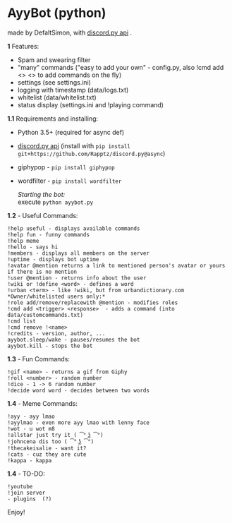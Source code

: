 # AyyBot (python)
made by DefaltSimon, with [discord.py api](https://github.com/Rapptz/discord.py) .

**1** Features:
- Spam and swearing filter
- "many" commands ("easy to add your own" - config.py, also !cmd add <> <> to add commands on the fly)
- settings (see settings.ini)  
- logging with timestamp (data/logs.txt)  
- whitelist (data/whitelist.txt)
- status display (settings.ini and !playing command)

**1.1** Requirements and installing:
- Python 3.5+ (required for async def)
- [discord.py api](https://github.com/Rapptz/discord.py) (install with ```pip install git+https://github.com/Rapptz/discord.py@async```)
- giphypop - ```pip install giphypop```
- wordfilter - ```pip install wordfilter```

  *Starting the bot:*  
   execute ```python ayybot.py```

**1.2** - Useful Commands:  
```
!help useful - displays available commands  
!help fun - funny commands 
!help meme
!hello - says hi  
!members - displays all members on the server  
!uptime - displays bot uptime  
!avatar @mention returns a link to mentioned person's avatar or yours if there is no mention  
!user @mention - returns info about the user  
!wiki or !define <word> - defines a word  
!urban <term> - like !wiki, but from urbandictionary.com  
*Owner/whitelisted users only:*  
!role add/remove/replacewith @mention - modifies roles  
!cmd add <trigger> <response>  - adds a command (into data/customcommands.txt)
!cmd list  
!cmd remove !<name>  
!credits - version, author, ...
ayybot.sleep/wake - pauses/resumes the bot  
ayybot.kill - stops the bot   
```
**1.3** - Fun Commands:  
```
!gif <name> - returns a gif from Giphy  
!roll <number> - random number  
!dice - 1 -> 6 random number  
!decide word word - decides between two words  
```
**1.4** - Meme Commands:
```
!ayy - ayy lmao  
!ayylmao - even more ayy lmao with lenny face  
!wot - u wot m8  
!allstar just try it ( ͡° ͜ʖ ͡°)  
!johncena dis too ( ͡° ͜ʖ ͡°)  
!thecakeisalie - want it?  
!cats - cuz they are cute  
!kappa - kappa
```
**1.4** - TO-DO:
```
!youtube
!join server
- plugins  (?)
```
Enjoy!
